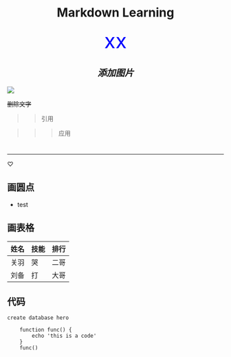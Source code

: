 # <center> Markdown Learning

<div align='center'> 
    <font size=12 color='blue'> xx </font>
</div>  

## <center> *添加图片*
![](https://www.thecrazyprogrammer.com/wp-content/uploads/2016/07/Banker%E2%80%99s-Algorithm-in-C.jpg)


~~删除文字~~

>> 引用  

>>> 应用

# 
***

$\heartsuit$

## 画圆点
- test

## 画表格
姓名|技能|排行
--|--|--:
关羽|哭|二哥
刘备|打|大哥

## 代码
`create database hero `

```
    function func() {
        echo 'this is a code'
    }
    func()
```